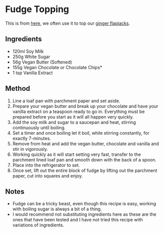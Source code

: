
# Fudge Topping # 

This is from [here](https://lovingitvegan.com/dairy-free-fudge/), we often use it to top our [ginger flapjacks](/public/recipes/Dessert/Ginger%20Flapjack.pdf).

## Ingredients ## 

- 120ml Soy Milk
- 250g White Sugar
- 56g Vegan Butter (Softened)
- 155g Vegan Chocolate or Chocolate Chips*
- 1 tsp Vanilla Extract

## Method ## 

1. Line a loaf pan with parchment paper and set aside.
2. Prepare your vegan butter and break up your chocolate and have your vanilla extract on a teaspoon ready to go in. Everything must be prepared before you start as it will all happen very quickly.
3. Add the soy milk and sugar to a saucepan and heat, stirring continuously until boiling.
4. Set a timer and once boiling let it boil, while stirring constantly, for exactly 7-minutes.
5. Remove from heat and add the vegan butter, chocolate and vanilla and stir in vigorously.
6. Working quickly as it will start setting very fast, transfer to the parchment lined loaf pan and smooth down with the back of a spoon.
7. Place into the refrigerator to set.
8. Once set, lift out the entire block of fudge by lifting out the parchment paper, cut into squares and enjoy.

## Notes
* Fudge can be a tricky beast, even though this recipe is easy, working with boiling sugar is always a bit of a thing.
* I would recommend not substituting ingredients here as these are the ones that have been tested and I have not tried this recipe with variations of ingredients.

